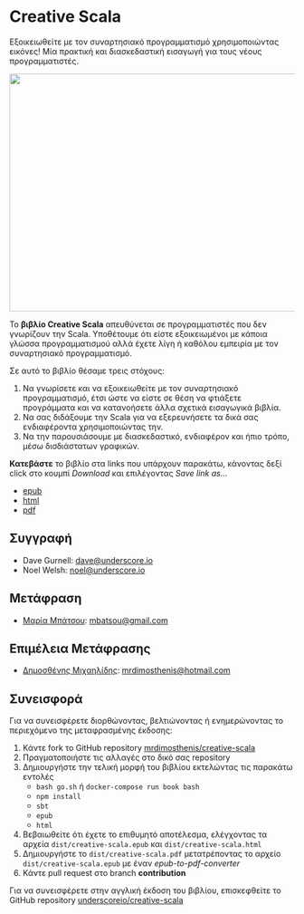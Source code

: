 # Creative Scala

Εξοικειωθείτε με τον συναρτησιακό προγραμματισμό χρησιμοποιώντας εικόνες! Μία πρακτική και διασκεδαστική εισαγωγή για τους νέους προγραμματιστές.

<p align="center">
  <img src="https://github.com/mrdimosthenis/creative-scala/raw/master/src/covers/creative_scala.png" width="630" height="420" />
</p>



Το **βιβλίο Creative Scala** απευθύνεται σε προγραμματιστές που δεν γνωρίζουν την Scala. Υποθέτουμε ότι είστε εξοικειωμένοι με κάποια γλώσσα προγραμματισμού αλλά έχετε λίγη ή καθόλου εμπειρία με τον συναρτησιακό προγραμματισμό.

Σε αυτό το βιβλίο θέσαμε τρεις στόχους:
1. Να γνωρίσετε και να εξοικειωθείτε με τον συναρτησιακό προγραμματισμό, έτσι ώστε να είστε σε θέση να φτιάξετε προγράμματα και να κατανοήσετε άλλα σχετικά εισαγωγικά βιβλία.
2. Να σας διδάξουμε την Scala για να εξερευνήσετε τα δικά σας ενδιαφέροντα χρησιμοποιώντας την.                          
3. Να την παρουσιάσουμε με διασκεδαστικό, ενδιαφέρον και ήπιο τρόπο, μέσω δισδιάστατων γραφικών.

**Κατεβάστε** το βιβλίο στα links που υπάρχουν παρακάτω, κάνοντας δεξί click στο κουμπί *Download* και επιλέγοντας *Save link as...*
* [epub](dist/creative-scala.epub)
* [html](dist/creative-scala.html)
* [pdf](dist/creative-scala.pdf)

## Συγγραφή

* Dave Gurnell: dave@underscore.io
* Noel Welsh: noel@underscore.io

## Μετάφραση

* [Μαρία Μπάτσου](https://www.linkedin.com/in/maria-batsou/): mbatsou@gmail.com

## Επιμέλεια Μετάφρασης

* [Δημοσθένης Μιχαηλίδης](https://www.linkedin.com/in/mrdimosthenis/): mrdimosthenis@hotmail.com

## Συνεισφορά

Για να συνεισφέρετε διορθώνοντας, βελτιώνοντας ή ενημερώνοντας το περιεχόμενο της μεταφρασμένης έκδοσης:
1. Κάντε fork το GitHub repository [mrdimosthenis/creative-scala](https://github.com/mrdimosthenis/creative-scala)
2. Πραγματοποιήστε τις αλλαγές στο δικό σας repository
3. Δημιουργήστε την τελική μορφή του βιβλίου εκτελώντας τις παρακάτω εντολές
   * `bash go.sh` ή `docker-compose run book bash`
   * `npm install`
   * `sbt`
   * `epub`
   * `html`
4. Βεβαιωθείτε ότι έχετε το επιθυμητό αποτέλεσμα, ελέγχοντας τα αρχεία `dist/creative-scala.epub` και `dist/creative-scala.html`
5. Δημιουργήστε το `dist/creative-scala.pdf` μετατρέποντας το αρχείο `dist/creative-scala.epub` με έναν *epub-to-pdf-converter*
6. Κάντε pull request στο branch **contribution**

Για να συνεισφέρετε στην αγγλική έκδοση του βιβλίου, επισκεφθείτε το GitHub repository [underscoreio/creative-scala](https://github.com/underscoreio/creative-scala)
